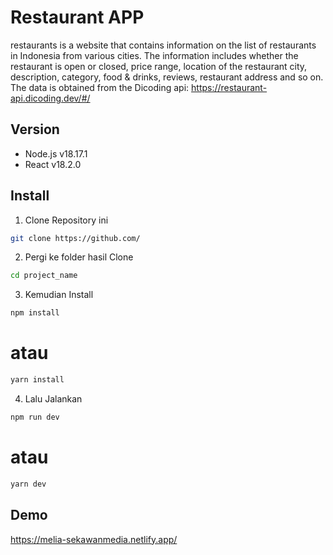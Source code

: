# Restaurant APP

restaurants is a website that contains information on the list of restaurants in Indonesia from various cities. The information includes whether the restaurant is open or closed, price range, location of the restaurant city, description, category, food & drinks, reviews, restaurant address and so on. The data is obtained from the Dicoding api: https://restaurant-api.dicoding.dev/#/


## Version

- Node.js v18.17.1
- React v18.2.0

## Install

1. Clone Repository ini

```bash
git clone https://github.com/
```

2. Pergi ke folder hasil Clone
```bash
cd project_name
```

3. Kemudian Install
```bash
npm install
```
# atau
```bash
yarn install
```

4. Lalu Jalankan
```bash
npm run dev
```
# atau
```bash
yarn dev
```


## Demo

https://melia-sekawanmedia.netlify.app/

